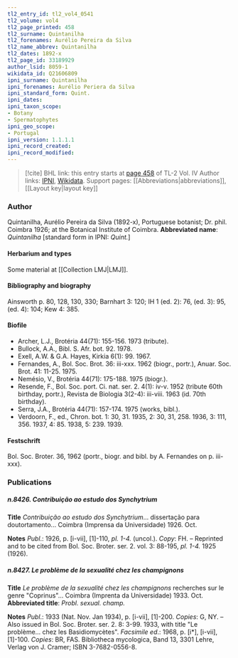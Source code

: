 ```yaml
---
tl2_entry_id: tl2_vol4_0541
tl2_volume: vol4
tl2_page_printed: 458
tl2_surname: Quintanilha
tl2_forenames: Aurélio Pereira da Silva
tl2_name_abbrev: Quintanilha
tl2_dates: 1892-x
tl2_page_id: 33189929
author_lsid: 8059-1
wikidata_id: Q21606809
ipni_surname: Quintanilha
ipni_forenames: Aurélio Periera da Silva
ipni_standard_form: Quint.
ipni_dates: 
ipni_taxon_scope: 
- Botany
- Spermatophytes
ipni_geo_scope: 
- Portugal
ipni_version: 1.1.1.1
ipni_record_created: 
ipni_record_modified:
---
```


> [!cite] BHL link: this entry starts at [page 458](https://www.biodiversitylibrary.org/page/33189929) of TL-2 Vol. IV
> Author links: [IPNI](https://www.ipni.org/a/8059-1), [Wikidata](https://www.wikidata.org/wiki/Q21606809). Support pages: [[Abbreviations|abbreviations]], [[Layout key|layout key]]

### Author

Quintanilha, Aurélio Pereira da Silva (1892-x), Portuguese botanist; Dr. phil. Coimbra 1926; at the Botanical Institute of Coimbra. 
**Abbreviated name**: *Quintanilha* \[standard form in IPNI: *Quint.*\]

#### Herbarium and types

Some material at [[Collection LMJ|LMJ]].

#### Bibliography and biography

Ainsworth p. 80, 128, 130, 330; Barnhart 3: 120; IH 1 (ed. 2): 76, (ed. 3): 95, (ed. 4): 104; Kew 4: 385.

#### Biofile

- Archer, L.J., Brotéria 44(71): 155-156. 1973 (tribute).
- Bullock, A.A., Bibl. S. Afr. bot. 92. 1978.
- Exell, A.W. & G.A. Hayes, Kirkia 6(1): 99. 1967.
- Fernandes, A., Bol. Soc. Brot. 36: iii-xxx. 1962 (biogr., portr.), Anuar. Soc. Brot. 41: 11-25. 1975.
- Nemésio, V., Brotéria 44(71): 175-188. 1975 (biogr.).
- Resende, F., Bol. Soc. port. Ci. nat. ser. 2. 4(1): iv-v. 1952 (tribute 60th birthday, portr.), Revista de Biologia 3(2-4): iii-viii. 1963 (id. 70th birthday).
- Serra, J.A., Brotéria 44(71): 157-174. 1975 (works, bibl.).
- Verdoorn, F., ed., Chron. bot. 1: 30, 31. 1935, 2: 30, 31, 258. 1936, 3: 111, 356. 1937, 4: 85. 1938, 5: 239. 1939.

#### Festschrift

Bol. Soc. Broter. 36, 1962 (portr., biogr. and bibl. by A. Fernandes on p. iii-xxx).

### Publications

##### n.8426. Contribuição ao estudo dos Synchytrium

**Title**
*Contribuição ao estudo dos Synchytrium*... dissertação para doutortamento... Coimbra (Imprensa da Universidade) 1926. Oct.

**Notes**
*Publ*.: 1926, p. \[i-vii\], \[1\]-110, *pl. 1-4.* (uncol.). *Copy*: FH. – Reprinted and to be cited from Bol. Soc. Broter. ser. 2. vol. 3: 88-195, *pl. 1-4.* 1925 (1926).

##### n.8427. Le problème de la sexualité chez les champignons

**Title**
*Le problème de la sexualité chez les champignons* recherches sur le genre "Coprinus"... Coimbra (Imprenta da Universidade) 1933. Oct.
**Abbreviated title**: *Probl. sexual. champ.*

**Notes**
*Publ*.: 1933 (Nat. Nov. Jan 1934), p. \[i-vii\], \[1\]-200. *Copies*: G, NY. – Also issued in Bol. Soc. Broter. ser. 2. 8: 3-99. 1933, with title "Le problème... chez les Basidiomycètes".
*Facsimile ed*.: 1968, p. \[i\*\], \[i-vii\], \[1\]-100. *Copies*: BR, FAS. Bibliotheca mycologica, Band 13, 3301 Lehre, Verlag von J. Cramer; ISBN 3-7682-0556-8.


